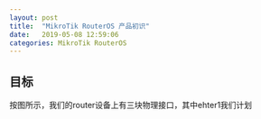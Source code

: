 ```yaml
---
layout: post
title:  "MikroTik RouterOS 产品初识"
date:   2019-05-08 12:59:06
categories: MikroTik RouterOS
---
```

## 目标

按图所示，我们的router设备上有三块物理接口，其中ehter1我们计划